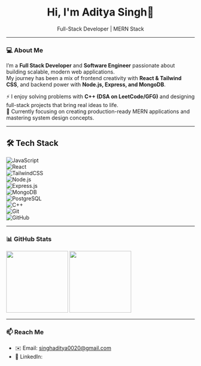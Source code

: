 <h1 align="center">Hi, I'm Aditya Singh👋</h1>

<p align="center">
  Full-Stack Developer | MERN Stack 
</p>

---

### 💻 About Me

I’m a **Full Stack Developer** and **Software Engineer** passionate about building scalable, modern web applications.  
My journey has been a mix of frontend creativity with **React & Tailwind CSS**, and backend power with **Node.js, Express, and MongoDB**.  

⚡ I enjoy solving problems with **C++ (DSA on LeetCode/GFG)** and designing full-stack projects that bring real ideas to life.  
🚀 Currently focusing on creating production-ready MERN applications and mastering system design concepts.  


---

## 🛠 Tech Stack  

![JavaScript](https://img.shields.io/badge/JavaScript-F7DF1E?style=for-the-badge&logo=javascript&logoColor=black)  
![React](https://img.shields.io/badge/React-20232A?style=for-the-badge&logo=react&logoColor=61DAFB)  
![TailwindCSS](https://img.shields.io/badge/TailwindCSS-38B2AC?style=for-the-badge&logo=tailwind-css&logoColor=white)  
![Node.js](https://img.shields.io/badge/Node.js-43853D?style=for-the-badge&logo=node.js&logoColor=white)  
![Express.js](https://img.shields.io/badge/Express.js-000000?style=for-the-badge&logo=express&logoColor=white)  
![MongoDB](https://img.shields.io/badge/MongoDB-4EA94B?style=for-the-badge&logo=mongodb&logoColor=white)  
![PostgreSQL](https://img.shields.io/badge/PostgreSQL-316192?style=for-the-badge&logo=postgresql&logoColor=white)  
![C++](https://img.shields.io/badge/C++-00599C?style=for-the-badge&logo=cplusplus&logoColor=white)  
![Git](https://img.shields.io/badge/Git-F05032?style=for-the-badge&logo=git&logoColor=white)  
![GitHub](https://img.shields.io/badge/GitHub-181717?style=for-the-badge&logo=github&logoColor=white)  


---

### 📊 GitHub Stats
<img src="https://github-readme-stats.vercel.app/api?username=Adityaa77&show_icons=true&rank_icon=github&theme=radical" height="165" />
<img src="https://streak-stats.demolab.com?user=Adityaa77&theme=radical" height="165" />


---

### 📫 Reach Me
- ✉️ Email: singhaditya0020@gmail.com
- 💼 LinkedIn: 


